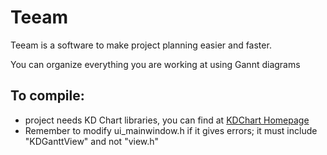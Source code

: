 # __Teeam__

Teeam is a software to make project planning easier and faster.

You can organize everything you are working at using Gannt diagrams

## To compile:

 - project needs KD Chart libraries, you can find at [KDChart Homepage](https://www.kdab.com/development-resources/qt-tools/kd-chart/)
 - Remember to modify ui_mainwindow.h if it gives errors; it must include "KDGanttView" and not "view.h"
